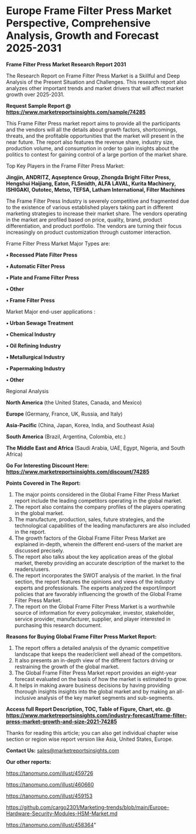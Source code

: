 # Europe Frame Filter Press Market Perspective, Comprehensive Analysis, Growth and Forecast 2025-2031

<strong>Frame Filter Press Market Research Report 2031</strong>

The Research Report on Frame Filter Press Market is a Skillful and Deep Analysis of the Present Situation and Challenges. This research report also analyzes other important trends and market drivers that will affect market growth over 2025-2031.

<strong>Request Sample Report @ <a href=https://www.marketreportsinsights.com/sample/74285>https://www.marketreportsinsights.com/sample/74285</a></strong>

This Frame Filter Press market report aims to provide all the participants and the vendors will all the details about growth factors, shortcomings, threats, and the profitable opportunities that the market will present in the near future. The report also features the revenue share, industry size, production volume, and consumption in order to gain insights about the politics to contest for gaining control of a large portion of the market share.

Top Key Players in the Frame Filter Press Market:

<strong>Jingjin, ANDRITZ, Aqseptence Group, Zhongda Bright Filter Press, Hengshui Haijiang, Eaton, FLSmidth, ALFA LAVAL, Kurita Machinery, ISHIGAKI, Outotec, Metso, TEFSA, Latham International, Filter Machines</strong>

The Frame Filter Press Industry is severely competitive and fragmented due to the existence of various established players taking part in different marketing strategies to increase their market share. The vendors operating in the market are profiled based on price, quality, brand, product differentiation, and product portfolio. The vendors are turning their focus increasingly on product customization through customer interaction.

Frame Filter Press Market Major Types are:

<strong>• Recessed Plate Filter Press

• Automatic Filter Press

• Plate and Frame Filter Press

• Other

• Frame Filter Press</strong>

Market Major end-user applications :

<strong>• Urban Sewage Treatment

• Chemical Industry

• Oil Refining Industry

• Metallurgical Industry

• Papermaking Industry

• Other</strong>

Regional Analysis

</u><strong><b>North America</b></strong> (the United States, Canada, and Mexico)

<strong><b>Europe </b></strong>(Germany, France, UK, Russia, and Italy)

<strong><b>Asia-Pacific</b></strong> (China, Japan, Korea, India, and Southeast Asia)

<strong><b>South America</b></strong> (Brazil, Argentina, Colombia, etc.)

<strong><b>The Middle East and Africa</b></strong> (Saudi Arabia, UAE, Egypt, Nigeria, and South Africa)

<strong>Go For Interesting Discount Here: <a href=https://www.marketreportsinsights.com/discount/74285>https://www.marketreportsinsights.com/discount/74285</a></strong>

<strong>Points Covered in The Report:</strong>
<ol>
  <li>The major points considered in the Global Frame Filter Press Market report include the leading competitors operating in the global market.</li>
  <li>The report also contains the company profiles of the players operating in the global market.</li>
  <li>The manufacture, production, sales, future strategies, and the technological capabilities of the leading manufacturers are also included in the report.</li>
  <li>The growth factors of the Global Frame Filter Press Market are explained in-depth, wherein the different end-users of the market are discussed precisely.</li>
  <li>The report also talks about the key application areas of the global market, thereby providing an accurate description of the market to the readers/users.</li>
  <li>The report incorporates the SWOT analysis of the market. In the final section, the report features the opinions and views of the industry experts and professionals. The experts analyzed the export/import policies that are favorably influencing the growth of the Global Frame Filter Press Market.</li>
  <li>The report on the Global Frame Filter Press Market is a worthwhile source of information for every policymaker, investor, stakeholder, service provider, manufacturer, supplier, and player interested in purchasing this research document.</li>
</ol>
<strong>Reasons for Buying Global Frame Filter Press Market Report:</strong>

<ol>
  <li>The report offers a detailed analysis of the dynamic competitive landscape that keeps the reader/client well ahead of the competitors.</li>
  <li>It also presents an in-depth view of the different factors driving or restraining the growth of the global market.</li>
  <li>The Global Frame Filter Press Market report provides an eight-year forecast evaluated on the basis of how the market is estimated to grow.</li>
  <li>It helps in making aware business decisions by having providing thorough insights insights into the global market and by making an all-inclusive analysis of the key market segments and sub-segments.</li>
</ol>
<strong>Access full Report Description, TOC, Table of Figure, Chart, etc. @ <a href=https://www.marketreportsinsights.com/industry-forecast/frame-filter-press-market-growth-and-size-2021-74285>https://www.marketreportsinsights.com/industry-forecast/frame-filter-press-market-growth-and-size-2021-74285</a></strong>


Thanks for reading this article; you can also get individual chapter wise section or region wise report version like Asia, United States, Europe.

<strong>Contact Us:</strong>
sales@marketreportsinsights.com

<strong>Our other reports:</strong>

<a href=https://tanomuno.com/illust/459726>https://tanomuno.com/illust/459726</a>

<a href=https://tanomuno.com/illust/460660>https://tanomuno.com/illust/460660</a>

<a href=https://tanomuno.com/illust/459153>https://tanomuno.com/illust/459153</a>

<a href=https://github.com/cargo2301/Marketing-trends/blob/main/Europe-Hardware-Security-Modules-HSM-Market.md>https://github.com/cargo2301/Marketing-trends/blob/main/Europe-Hardware-Security-Modules-HSM-Market.md</a>

<a href=https://tanomuno.com/illust/458364>https://tanomuno.com/illust/458364</a>"
